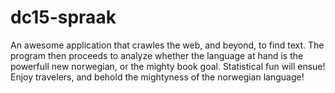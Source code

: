 # dc15-spraak


An awesome application that crawles the web, and beyond, to find text.  The program then proceeds to analyze whether the language at hand is the powerfull new norwegian, or the mighty book goal. Statistical fun will ensue! Enjoy travelers, and behold the mightyness of the norwegian language!



